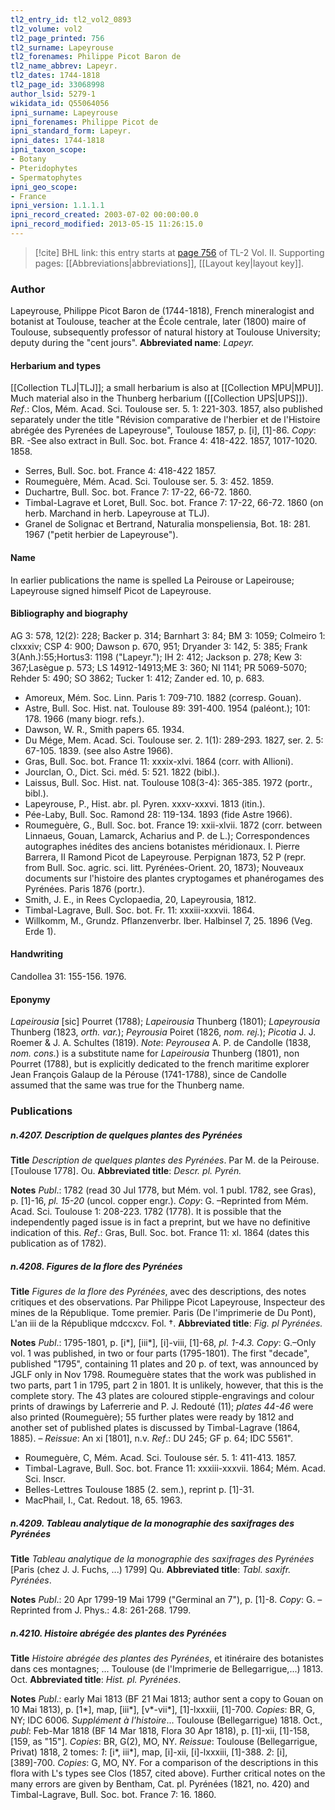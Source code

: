 ```yaml
---
tl2_entry_id: tl2_vol2_0893
tl2_volume: vol2
tl2_page_printed: 756
tl2_surname: Lapeyrouse
tl2_forenames: Philippe Picot Baron de
tl2_name_abbrev: Lapeyr.
tl2_dates: 1744-1818
tl2_page_id: 33068998
author_lsid: 5279-1
wikidata_id: Q55064056
ipni_surname: Lapeyrouse
ipni_forenames: Philippe Picot de
ipni_standard_form: Lapeyr.
ipni_dates: 1744-1818
ipni_taxon_scope: 
- Botany
- Pteridophytes
- Spermatophytes
ipni_geo_scope: 
- France
ipni_version: 1.1.1.1
ipni_record_created: 2003-07-02 00:00:00.0
ipni_record_modified: 2013-05-15 11:26:15.0
---
```



> [!cite] BHL link: this entry starts at [page 756](https://www.biodiversitylibrary.org/page/33068998) of TL-2 Vol. II.
> Supporting pages: [[Abbreviations|abbreviations]], [[Layout key|layout key]].

### Author

Lapeyrouse, Philippe Picot Baron de (1744-1818), French mineralogist and botanist at Toulouse, teacher at the École centrale, later (1800) maire of Toulouse, subsequently professor of natural history at Toulouse University; deputy during the "cent jours". 
**Abbreviated name**: *Lapeyr.*

#### Herbarium and types

[[Collection TLJ|TLJ]]; a small herbarium is also at [[Collection MPU|MPU]]. Much material also in the Thunberg herbarium ([[Collection UPS|UPS]]).
*Ref*.: Clos, Mém. Acad. Sci. Toulouse ser. 5. 1: 221-303. 1857, also published separately under the title "Révision comparative de l'herbier et de l'Histoire abrégée des Pyrenées de Lapeyrouse", Toulouse 1857, p. \[i\], \[1\]-86. *Copy*: BR. -See also extract in Bull. Soc. bot. France 4: 418-422. 1857, 1017-1020. 1858.
- Serres, Bull. Soc. bot. France 4: 418-422 1857.
- Roumeguère, Mém. Acad. Sci. Toulouse ser. 5. 3: 452. 1859.
- Duchartre, Bull. Soc. bot. France 7: 17-22, 66-72. 1860.
- Timbal-Lagrave et Loret, Bull. Soc. bot. France 7: 17-22, 66-72. 1860 (on herb. Marchand in herb. Lapeyrouse at TLJ).
- Granel de Solignac et Bertrand, Naturalia monspeliensia, Bot. 18: 281. 1967 ("petit herbier de Lapeyrouse").

#### Name

In earlier publications the name is spelled La Peirouse or Lapeirouse; Lapeyrouse signed himself Picot de Lapeyrouse.

#### Bibliography and biography

AG 3: 578, 12(2): 228; Backer p. 314; Barnhart 3: 84; BM 3: 1059; Colmeiro 1: clxxxiv; CSP 4: 900; Dawson p. 670, 951; Dryander 3: 142, 5: 385; Frank 3(Anh.):55;Hortus3: 1198 ("Lapeyr."); IH 2: 412; Jackson p. 278; Kew 3: 367;Lasègue p. 573; LS 14912-14913;ME 3: 360; NI 1141; PR 5069-5070; Rehder 5: 490; SO 3862; Tucker 1: 412; Zander ed. 10, p. 683.
- Amoreux, Mém. Soc. Linn. Paris 1: 709-710. 1882 (corresp. Gouan).
- Astre, Bull. Soc. Hist. nat. Toulouse 89: 391-400. 1954 (paléont.); 101: 178. 1966 (many biogr. refs.).
- Dawson, W. R., Smith papers 65. 1934.
- Du Mége, Mem. Acad. Sci. Toulouse ser. 2. 1(1): 289-293. 1827, ser. 2. 5: 67-105. 1839. (see also Astre 1966).
- Gras, Bull. Soc. bot. France 11: xxxix-xlvi. 1864 (corr. with Allioni).
- Jourclan, O., Dict. Sci. méd. 5: 521. 1822 (bibl.).
- Laissus, Bull. Soc. Hist. nat. Toulouse 108(3-4): 365-385. 1972 (portr., bibl.).
- Lapeyrouse, P., Hist. abr. pl. Pyren. xxxv-xxxvi. 1813 (itin.).
- Pée-Laby, Bull. Soc. Ramond 28: 119-134. 1893 (fide Astre 1966).
- Roumeguère, G., Bull. Soc. bot. France 19: xxii-xlvii. 1872 (corr. between Linnaeus, Gouan, Lamarck, Acharius and P. de L.); Correspondences autographes inédites des anciens botanistes méridionaux. I. Pierre Barrera, II Ramond Picot de Lapeyrouse. Perpignan 1873, 52 P (repr. from Bull. Soc. agric. sci. litt. Pyrénées-Orient. 20, 1873); Nouveaux documents sur l'histoire des plantes cryptogames et phanérogames des Pyrénées. Paris 1876 (portr.).
- Smith, J. E., in Rees Cyclopaedia, 20, Lapeyrousia, 1812.
- Timbal-Lagrave, Bull. Soc. bot. Fr. 11: xxxiii-xxxvii. 1864.
- Willkomm, M., Grundz. Pflanzenverbr. Iber. Halbinsel 7, 25. 1896 (Veg. Erde 1).

#### Handwriting

Candollea 31: 155-156. 1976.

#### Eponymy

*Lapeirousia* \[sic\] Pourret (1788); *Lapeirousia* Thunberg (1801); *Lapeyrousia* Thunberg (1823, *orth. var.*); *Peyrousia* Poiret (1826, *nom. rej.*); *Picotia* J. J. Roemer & J. A. Schultes (1819). *Note*: *Peyrousea* A. P. de Candolle (1838, *nom. cons.*) is a substitute name for *Lapeirousia* Thunberg (1801), non Pourret (1788), but is explicitly dedicated to the french maritime explorer Jean François Galaup de la Pérouse (1741-1788), since de Candolle assumed that the same was true for the Thunberg name.

### Publications

##### n.4207. Description de quelques plantes des Pyrénées

**Title**
*Description de quelques plantes des Pyrénées*. Par M. de la Peirouse. \[Toulouse 1778\]. Ou.
**Abbreviated title**: *Descr. pl. Pyrén.*

**Notes**
*Publ*.: 1782 (read 30 Jul 1778, but Mém. vol. 1 publ. 1782, see Gras), p. \[1\]-16, *pl. 15-20* (uncol. copper engr.). *Copy*: G. –Reprinted from Mém. Acad. Sci. Toulouse 1: 208-223. 1782 (1778). It is possible that the independently paged issue is in fact a preprint, but we have no definitive indication of this.
*Ref*.: Gras, Bull. Soc. bot. France 11: xl. 1864 (dates this publication as of 1782).

##### n.4208. Figures de la flore des Pyrénées

**Title**
*Figures de la flore des Pyrénées*, avec des descriptions, des notes critiques et des observations. Par Philippe Picot Lapeyrouse, Inspecteur des mines de la République. Tome premier. Paris (De l'imprimerie de Du Pont), L'an iii de la République mdccxcv. Fol. †.
**Abbreviated title**: *Fig. pl Pyrénées.*

**Notes**
*Publ*.: 1795-1801, p. \[i\*\], \[iii\*\], \[i\]-viii, \[1\]-68, *pl. 1-4.3. Copy*: G.–Only vol. 1 was published, in two or four parts (1795-1801). The first "decade", published "1795", containing 11 plates and 20 p. of text, was announced by JGLF only in Nov 1798. Roumeguère states that the work was published in two parts, part 1 in 1795, part 2 in 1801. It is unlikely, however, that this is the complete story. The 43 plates are coloured stipple-engravings and colour prints of drawings by Laferrerie and P. J. Redouté (11); *plates 44-46* were also printed (Roumeguère); 55 further plates were ready by 1812 and another set of published plates is discussed by Timbal-Lagrave (1864, 1885). – *Reissue*: An xi \[1801\], n.v.
*Ref*.: DU 245; GF p. 64; IDC 5561".
- Roumeguère, C, Mém. Acad. Sci. Toulouse sér. 5. 1: 411-413. 1857.
- Timbal-Lagrave, Bull. Soc. bot. France 11: xxxiii-xxxvii. 1864; Mém. Acad. Sci. Inscr.
- Belles-Lettres Toulouse 1885 (2. sem.), reprint p. \[1\]-31.
- MacPhail, I., Cat. Redout. 18, 65. 1963.

##### n.4209. Tableau analytique de la monographie des saxifrages des Pyrénées

**Title**
*Tableau analytique de la monographie des saxifrages des Pyrénées* \[Paris (chez J. J. Fuchs, ...) 1799\] Qu.
**Abbreviated title**: *Tabl. saxifr. Pyrénées*.

**Notes**
*Publ*.: 20 Apr 1799-19 Mai 1799 ("Germinal an 7"), p. \[1\]-8. *Copy*: G. – Reprinted from J. Phys.: 4.8: 261-268. 1799.

##### n.4210. Histoire abrégée des plantes des Pyrénées

**Title**
*Histoire abrégée des plantes des Pyrénées*, et itinéraire des botanistes dans ces montagnes; ... Toulouse (de l'Imprimerie de Bellegarrigue,...) 1813. Oct.
**Abbreviated title**: *Hist. pl. Pyrénées*.

**Notes**
*Publ*.: early Mai 1813 (BF 21 Mai 1813; author sent a copy to Gouan on 10 Mai 1813), p. \[1\*\], map, \[iii\*\], \[v\*-vii\*\], \[1\]-lxxxiii, \[1\]-700. *Copies*: BR, G, NY; IDC 6006.
*Supplément à l'histoire*... Toulouse (Bellegarrigue) 1818. Oct., *publ*: Feb-Mar 1818 (BF 14 Mar 1818, Flora 30 Apr 1818), p. \[1\]-xii, \[1\]-158, \[159, as "15"\]. *Copies*: BR, G(2), MO, NY.
*Reissue*: Toulouse (Bellegarrigue, Privat) 1818, 2 tomes:
*1*: \[i\*, iii\*\], map, \[i\]-xii, \[i\]-lxxxiii, \[1\]-388.
*2*: \[i\], \[389\]-700.
*Copies*: G, MO, NY.
For a comparison of the descriptions in this flora with L's types see Clos (1857, cited above).
Further critical notes on the many errors are given by Bentham, Cat. pl. Pyrénées (1821, no.
420) and Timbal-Lagrave, Bull. Soc. bot. France 7: 16. 1860.

